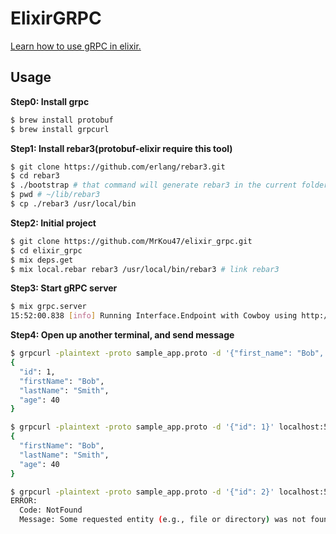 # ElixirGRPC

[Learn how to use gRPC in elixir.](https://blog.appsignal.com/2020/03/24/how-to-use-grpc-in-elixir.html)

## Usage

**Step0: Install grpc**
```sh
$ brew install protobuf
$ brew install grpcurl
```

**Step1: Install rebar3(protobuf-elixir require this tool)**

```sh
$ git clone https://github.com/erlang/rebar3.git
$ cd rebar3
$ ./bootstrap # that command will generate rebar3 in the current folder
$ pwd # ~/lib/rebar3
$ cp ./rebar3 /usr/local/bin 
```

**Step2: Initial project**

```sh
$ git clone https://github.com/MrKou47/elixir_grpc.git
$ cd elixir_grpc
$ mix deps.get
$ mix local.rebar rebar3 /usr/local/bin/rebar3 # link rebar3
```

**Step3: Start gRPC server**

```sh
$ mix grpc.server
15:52:00.838 [info] Running Interface.Endpoint with Cowboy using http://0.0.0.0:50051
```

**Step4: Open up another terminal, and send message**

```sh
$ grpcurl -plaintext -proto sample_app.proto -d '{"first_name": "Bob", "last_name": "Smith", "age": 40}' localhost:50051 sample_app.User.Create
{
  "id": 1,
  "firstName": "Bob",
  "lastName": "Smith",
  "age": 40
}

$ grpcurl -plaintext -proto sample_app.proto -d '{"id": 1}' localhost:50051 sample_app.User.Get
{
  "firstName": "Bob",
  "lastName": "Smith",
  "age": 40
}

$ grpcurl -plaintext -proto sample_app.proto -d '{"id": 2}' localhost:50051 sample_app.User.Get
ERROR:
  Code: NotFound
  Message: Some requested entity (e.g., file or directory) was not found
```
